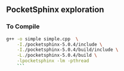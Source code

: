 ## PocketSphinx exploration

### To Compile

````bash
g++ -o simple simple.cpp  \
    -I./pocketsphinx-5.0.4/include \
    -I./pocketsphinx-5.0.4/build/include \
    -L./pocketsphinx-5.0.4/build \
    -lpocketsphinx -lm -pthread
    ```
````
